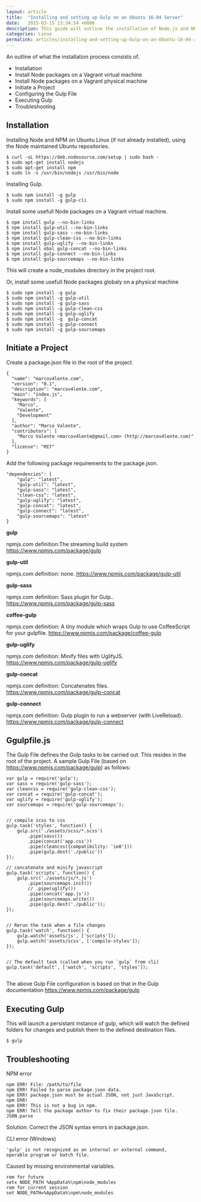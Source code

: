 ```yaml
---
layout: article
title:  "Installing and setting up Gulp on an Ubuntu 16.04 Server"
date:   2015-03-15 13:34:54 +0000
description: This guide will outline the installation of Node.js and NPM (Node Package Manager) on an Ubuntu 16.04 Linux operating system.
categories: Linux
permalink: articles/installing-and-setting-up-Gulp-on-an-Ubuntu-16-04-xenial-server.html
---
```

An outline of what the installation process consists of.
- Installation
- Install Node packages on a Vagrant virtual machine
- Install Node packages on a Vagrant physical machine
- Initiate a Project
- Configuring the Gulp File
- Executing Gulp
- Troubleshooting

## Installation
Installing Node and NPM on Ubuntu Linux (if not already installed), using the Node maintained Ubuntu repositories.
```
$ curl -sL https://deb.nodesource.com/setup | sudo bash -
$ sudo apt-get install nodejs
$ sudo apt-get install npm
$ sudo ln -s /usr/bin/nodejs /usr/bin/node

```

Installing Gulp.
```
$ sudo npm install -g gulp
$ sudo npm install -g gulp-cli
```


Install some usefull Node packages on a Vagrant virtual machine.
```
$ npm install gulp --no-bin-links
$ npm install gulp-util --no-bin-links
$ npm install gulp-sass --no-bin-links
$ npm install gulp-clean-css --no-bin-links
$ npm install gulp-uglify --no-bin-links
$ npm install obal gulp-concat --no-bin-links
$ npm install gulp-connect --no-bin-links
$ npm install gulp-sourcemaps --no-bin-links
```
This will create a node_modules directory in the project root.

Or, install some usefull Node packages globaly on a physical machine
```
$ sudo npm install -g gulp
$ sudo npm install -g gulp-util
$ sudo npm install -g gulp-sass
$ sudo npm install -g gulp-clean-css
$ sudo npm install -g gulp-uglify
$ sudo npm install -g  gulp-concat
$ sudo npm install -g gulp-connect
$ sudo npm install -g gulp-sourcemaps
```



## Initiate a Project
Create a package.json file in the root of the project.
```
{
  "name": "marcov4lente.com",
  "version": "0.1",
  "description": "marcov4lente.com",
  "main": "index.js",
  "keywords": [
    "Marco",
    "Valente",
    "Development"
  ],
  "author": "Marco Valente",
  "contributors": [
    "Marco Valente <marcov4lente@gmail.com> (http://marcov4lente.com)"
  ],
  "license": "MIT"
}
```

Add the following package requirements to the package.json.
```
"dependencies": {
    "gulp": "latest",
    "gulp-util": "latest",
    "gulp-sass": "latest",
    "clean-css": "latest",
    "gulp-uglify": "latest",
    "gulp-concat": "latest",
    "gulp-connect": "latest",
    "gulp-sourcemaps": "latest"
}
```
**gulp**

npmjs.com definition:The streaming build system
https://www.npmjs.com/package/gulp

**gulp-util**

npmjs.com definition: none.
https://www.npmjs.com/package/gulp-util

**gulp-sass**

npmjs.com definition: Sass plugin for Gulp..
https://www.npmjs.com/package/gulp-sass

**coffee-gulp**

npmjs.com definition: A tiny module which wraps Gulp to use CoffeeScript for your gulpfile.
https://www.npmjs.com/package/coffee-gulp

**gulp-uglify**

npmjs.com definition: Minify files with UglifyJS.
https://www.npmjs.com/package/gulp-uglify

**gulp-concat**

npmjs.com definition: Concatenates files.
https://www.npmjs.com/package/gulp-concat

**gulp-connect**

npmjs.com definition: Gulp plugin to run a webserver (with LiveReload).
https://www.npmjs.com/package/gulp-connect



## Ggulpfile.js
The Gulp File defines the Gulp tasks to be carried out. This resides in the root of the project. A sample Gulp File (based on https://www.npmjs.com/package/gulp) as follows:
```
var gulp = require('gulp');
var sass = require('gulp-sass');
var cleancss = require('gulp-clean-css');
var concat = require('gulp-concat');
var uglify = require('gulp-uglify');
var sourcemaps = require('gulp-sourcemaps');


// compile scss to css
gulp.task('styles', function() {
    gulp.src('./assets/scss/*.scss')
        .pipe(sass())
        .pipe(concat('app.css'))
        .pipe(cleancss({compatibility: 'ie8'}))
        .pipe(gulp.dest('./public'))
});

// concatenate and minify javascript
gulp.task('scripts', function() {
    gulp.src('./assets/js/*.js')
        .pipe(sourcemaps.init())
        // .pipe(uglify())
        .pipe(concat('app.js'))
        .pipe(sourcemaps.write())
        .pipe(gulp.dest('./public'));
});


// Rerun the task when a file changes
gulp.task('watch', function() {
    gulp.watch('assets/js', ['scripts']);
    gulp.watch('assets/scss', ['compile-styles']);
});


// The default task (called when you run `gulp` from cli)
gulp.task('default', ['watch', 'scripts', 'styles']);


```

The above Gulp File configuration is based on that in the Gulp documentation https://www.npmjs.com/package/gulp

## Executing Gulp
This will launch a persistant instance of gulp, which will watch the defined folders for changes and publish them to the defined destination files.
```
$ gulp
```

## Troubleshooting
NPM error

```
npm ERR! File: /path/to/file
npm ERR! Failed to parse package.json data.
npm ERR! package.json must be actual JSON, not just JavaScript.
npm ERR!
npm ERR! This is not a bug in npm.
npm ERR! Tell the package author to fix their package.json file. JSON.parse
```

Solution: Correct the JSON syntax errors in package.json.

CLI error (Windows)
```
'gulp' is not recognized as an internal or external command,
operable program or batch file.
```

Caused by missing environmental variables.
```
rem for future
setx NODE_PATH %AppData%\npm\node_modules
rem for current session
set NODE_PATH=%AppData%\npm\node_modules
```
